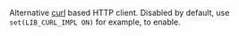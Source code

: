 Alternative [curl](https://curl.se/libcurl/) based HTTP client.
Disabled by default, use `set(LIB_CURL_IMPL ON)` for example, to enable.
